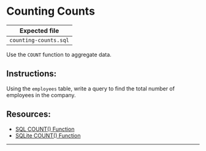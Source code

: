 # Counting Counts

| Expected file |
| ------------- |
| `counting-counts.sql` |

Use the `COUNT` function to aggregate data.

## Instructions:

Using the `employees` table, write a query to find the total number of employees in the company.

## Resources:

- [SQL COUNT() Function](https://www.w3schools.com/sql/sql_count_avg_sum.asp)
- [SQLite COUNT() Function](https://www.sqlite.org/lang_aggfunc.html#count)

---
